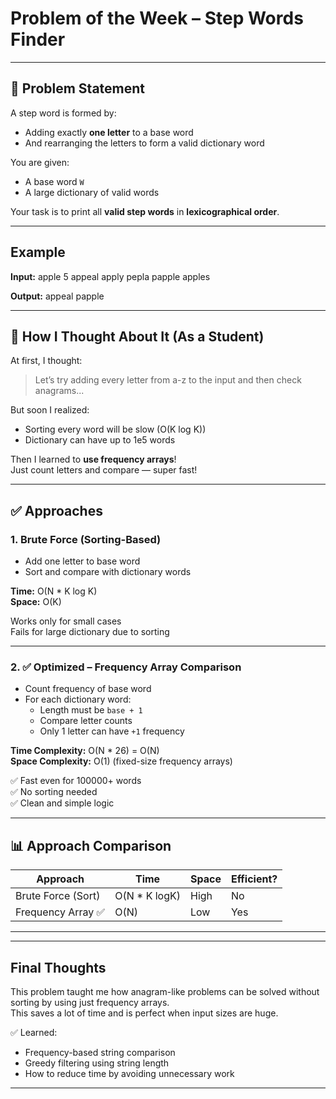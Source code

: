 #  Problem of the Week – Step Words Finder

---

## 📌 Problem Statement

A step word is formed by:
- Adding exactly **one letter** to a base word
- And rearranging the letters to form a valid dictionary word

You are given:
- A base word `W`
- A large dictionary of valid words

Your task is to print all **valid step words** in **lexicographical order**.

---

##  Example

**Input:**
apple
5
appeal
apply
pepla
papple
apples

**Output:**
appeal
papple


---

## 🧠 How I Thought About It (As a Student)

At first, I thought:  
> Let’s try adding every letter from a-z to the input and then check anagrams...

But soon I realized:
- Sorting every word will be slow (O(K log K))
- Dictionary can have up to 1e5 words

Then I learned to **use frequency arrays**!  
Just count letters and compare — super fast!

---

## ✅ Approaches

### 1.  Brute Force (Sorting-Based)

- Add one letter to base word
- Sort and compare with dictionary words

**Time:** O(N * K log K)  
**Space:** O(K)

Works only for small cases  
 Fails for large dictionary due to sorting

---

### 2. ✅ Optimized – Frequency Array Comparison

- Count frequency of base word
- For each dictionary word:
  - Length must be `base + 1`
  - Compare letter counts
  - Only 1 letter can have `+1` frequency

**Time Complexity:** O(N * 26) = O(N)  
**Space Complexity:** O(1) (fixed-size frequency arrays)

✅ Fast even for 100000+ words  
✅ No sorting needed  
✅ Clean and simple logic

---

## 📊 Approach Comparison

| Approach            | Time         | Space | Efficient? |
|---------------------|--------------|-------|------------|
| Brute Force (Sort)  | O(N * K logK) | High  |  No       |
| Frequency Array ✅   | O(N)          | Low   |  Yes      |

---



---

##  Final Thoughts

This problem taught me how anagram-like problems can be solved without sorting by using just frequency arrays.  
This saves a lot of time and is perfect when input sizes are huge.

✅ Learned:
- Frequency-based string comparison
- Greedy filtering using string length
- How to reduce time by avoiding unnecessary work

---

